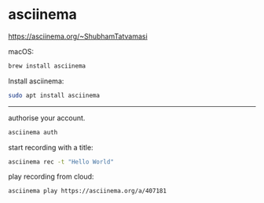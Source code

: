 # asciinema

https://asciinema.org/~ShubhamTatvamasi

macOS:
```bash
brew install asciinema
```

Install asciinema:
```bash
sudo apt install asciinema
```
---

authorise your account.
```bash
asciinema auth
```

start recording with a title:
```bash
asciinema rec -t "Hello World"
```

play recording from cloud:
```bash
asciinema play https://asciinema.org/a/407181
```

